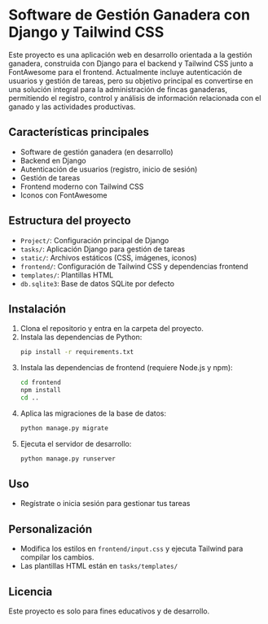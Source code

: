 # Software de Gestión Ganadera con Django y Tailwind CSS

Este proyecto es una aplicación web en desarrollo orientada a la gestión ganadera, construida con Django para el backend y Tailwind CSS junto a FontAwesome para el frontend. Actualmente incluye autenticación de usuarios y gestión de tareas, pero su objetivo principal es convertirse en una solución integral para la administración de fincas ganaderas, permitiendo el registro, control y análisis de información relacionada con el ganado y las actividades productivas.

## Características principales
- Software de gestión ganadera (en desarrollo)
- Backend en Django
- Autenticación de usuarios (registro, inicio de sesión)
- Gestión de tareas
- Frontend moderno con Tailwind CSS
- Iconos con FontAwesome

## Estructura del proyecto
- `Project/`: Configuración principal de Django
- `tasks/`: Aplicación Django para gestión de tareas
- `static/`: Archivos estáticos (CSS, imágenes, iconos)
- `frontend/`: Configuración de Tailwind CSS y dependencias frontend
- `templates/`: Plantillas HTML
- `db.sqlite3`: Base de datos SQLite por defecto

## Instalación
1. Clona el repositorio y entra en la carpeta del proyecto.
2. Instala las dependencias de Python:
   ```bash
   pip install -r requirements.txt
   ```
3. Instala las dependencias de frontend (requiere Node.js y npm):
   ```bash
   cd frontend
   npm install
   cd ..
   ```
4. Aplica las migraciones de la base de datos:
   ```bash
   python manage.py migrate
   ```
5. Ejecuta el servidor de desarrollo:
   ```bash
   python manage.py runserver
   ```

## Uso
- Regístrate o inicia sesión para gestionar tus tareas

## Personalización
- Modifica los estilos en `frontend/input.css` y ejecuta Tailwind para compilar los cambios.
- Las plantillas HTML están en `tasks/templates/`

## Licencia
Este proyecto es solo para fines educativos y de desarrollo.
